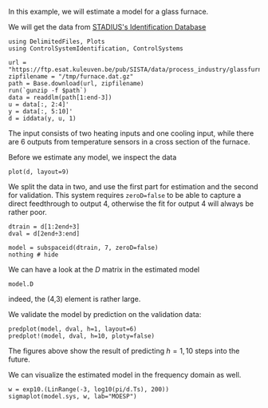 In this example, we will estimate a model for a glass furnace. 

We will get the data from [STADIUS's Identification Database](https://homes.esat.kuleuven.be/~smc/daisy/daisydata.html)

```@example furnace
using DelimitedFiles, Plots
using ControlSystemIdentification, ControlSystems

url = "https://ftp.esat.kuleuven.be/pub/SISTA/data/process_industry/glassfurnace.dat.gz"
zipfilename = "/tmp/furnace.dat.gz"
path = Base.download(url, zipfilename)
run(`gunzip -f $path`)
data = readdlm(path[1:end-3])
u = data[:, 2:4]'  
y = data[:, 5:10]'
d = iddata(y, u, 1)
```
The input consists of two heating inputs and one cooling input, while there are 6 outputs from temperature sensors in a cross section of the furnace.

Before we estimate any model, we inspect the data
```@example furnace
plot(d, layout=9)
```

We split the data in two, and use the first part for estimation and the second for validation. This system requires `zeroD=false` to be able to capture a direct feedthrough to output 4, otherwise the fit for output 4 will always be rather poor.
```@example furnace
dtrain = d[1:2end÷3]
dval = d[2end÷3:end]

model = subspaceid(dtrain, 7, zeroD=false)
nothing # hide
```
We can have a look at the $D$ matrix in the estimated model
```@example furnace
model.D
```
indeed, the (4,3) element is rather large. 

We validate the model by prediction on the validation data:
```@example furnace
predplot(model, dval, h=1, layout=6)
predplot!(model, dval, h=10, ploty=false)
```
The figures above show the result of predicting $h={1, 10}$ steps into the future.

We can visualize the estimated model in the frequency domain as well. 
```@example furnace
w = exp10.(LinRange(-3, log10(pi/d.Ts), 200))
sigmaplot(model.sys, w, lab="MOESP")
```

